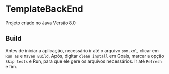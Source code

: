 # TemplateBackEnd

Projeto criado no Java Versão 8.0

## Build

Antes de iniciar a aplicação, necessário ir até o arquivo `pom.xml`, clicar em `Run as` e `Maven Build`,
Após, digitar `clean install` em Goals, marcar a opção `Skip tests` e Run, para que ele gere os arquivos necessários.
Ir até `Refresh` e fim.



